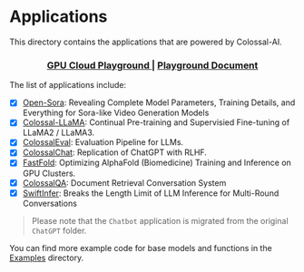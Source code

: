# Applications

This directory contains the applications that are powered by Colossal-AI.

<div align="center">

 <h3>
 <a href="https://cloud.luchentech.com/">GPU Cloud Playground </a> </a> |
 <a href="https://cloud.luchentech.com/doc/docs/intro"> Playground Document </a>
 </h3>

</div>

The list of applications include:

- [X] [Open-Sora](https://github.com/hpcaitech/Open-Sora): Revealing Complete Model Parameters, Training Details, and Everything for Sora-like Video Generation Models
- [X] [Colossal-LLaMA](./Colossal-LLaMA/): Continual Pre-training and Supervisied Fine-tuning of LLaMA2 / LLaMA3.
- [X] [ColossalEval](./ColossalEval): Evaluation Pipeline for LLMs.
- [X] [ColossalChat](./Chat/README.md): Replication of ChatGPT with RLHF.
- [X] [FastFold](https://github.com/hpcaitech/FastFold): Optimizing AlphaFold (Biomedicine) Training and Inference on GPU Clusters.
- [X] [ColossalQA](./ColossalQA/README.md): Document Retrieval Conversation System
- [X] [SwiftInfer](https://github.com/hpcaitech/SwiftInfer): Breaks the Length Limit of LLM Inference for Multi-Round Conversations

> Please note that the `Chatbot` application is migrated from the original `ChatGPT` folder.

You can find more example code for base models and functions in the [Examples](https://github.com/hpcaitech/ColossalAI/tree/main/examples) directory.
